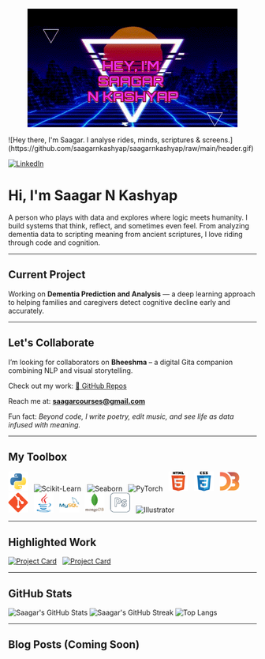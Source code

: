 <p align="center">
  <img src="saagar_banner.gif" alt="Cyberpunk Intro" />
</p>
![Hey there, I'm Saagar. I analyse rides, minds, scriptures & screens.](https://github.com/saagarnkashyap/saagarnkashyap/raw/main/header.gif)


[![LinkedIn](https://img.shields.io/badge/LinkedIn-Saagar%20N%20Kashyap-blue?logo=linkedin&style=for-the-badge)](https://www.linkedin.com/in/saagar-n-kashyap-7231ab206/)
&nbsp;


# Hi, I'm Saagar N Kashyap

A person who plays with data and explores where logic meets humanity. I build systems that think, reflect, and sometimes even feel. From analyzing dementia data to scripting meaning from ancient scriptures, I love riding through code and cognition.

---

## Current Project

Working on **Dementia Prediction and Analysis** — a deep learning approach to helping families and caregivers detect cognitive decline early and accurately.

---

## Let's Collaborate

I’m looking for collaborators on **Bheeshma** – a digital Gita companion combining NLP and visual storytelling.

Check out my work: [🔗 GitHub Repos](https://github.com/saagarnkashyap?tab=repositories)

Reach me at: **saagarcourses@gmail.com**

Fun fact: *Beyond code, I write poetry, edit music, and see life as data infused with meaning.*

---

## My Toolbox

<img src="https://raw.githubusercontent.com/devicons/devicon/master/icons/python/python-original.svg" width="40" title="Python"/> &nbsp;
<img src="https://upload.wikimedia.org/wikipedia/commons/0/05/Scikit_learn_logo_small.svg" width="40" title="Scikit-Learn"/> &nbsp;
<img src="https://seaborn.pydata.org/_images/logo-mark-lightbg.svg" width="40" title="Seaborn"/> &nbsp;
<img src="https://www.vectorlogo.zone/logos/pytorch/pytorch-icon.svg" width="40" title="PyTorch"/> &nbsp;
<img src="https://raw.githubusercontent.com/devicons/devicon/master/icons/html5/html5-original-wordmark.svg" width="40" title="HTML5"/> &nbsp;
<img src="https://raw.githubusercontent.com/devicons/devicon/master/icons/css3/css3-original-wordmark.svg" width="40" title="CSS3"/> &nbsp;
<img src="https://raw.githubusercontent.com/devicons/devicon/master/icons/d3js/d3js-original.svg" width="40" title="D3.js"/> &nbsp;
<img src="https://raw.githubusercontent.com/devicons/devicon/master/icons/git/git-original.svg" width="40" title="Git"/> &nbsp;
<img src="https://raw.githubusercontent.com/devicons/devicon/master/icons/java/java-original.svg" width="40" title="Java"/> &nbsp;
<img src="https://raw.githubusercontent.com/devicons/devicon/master/icons/mysql/mysql-original-wordmark.svg" width="40" title="MySQL"/> &nbsp;
<img src="https://raw.githubusercontent.com/devicons/devicon/master/icons/mongodb/mongodb-original-wordmark.svg" width="40" title="MongoDB"/> &nbsp;
<img src="https://raw.githubusercontent.com/devicons/devicon/master/icons/photoshop/photoshop-line.svg" width="40" title="Photoshop"/> &nbsp;
<img src="https://www.vectorlogo.zone/logos/adobe_illustrator/adobe_illustrator-icon.svg" width="40" title="Illustrator"/>

---

## Highlighted Work

[![Project Card](https://github-readme-stats.vercel.app/api/pin/?username=saagarnkashyap&repo=dementia-analysis&theme=react)](https://github.com/saagarnkashyap/dementia-analysis)
&nbsp;
[![Project Card](https://github-readme-stats.vercel.app/api/pin/?username=saagarnkashyap&repo=gita-companion&theme=react)](https://github.com/saagarnkashyap/gita-companion)

---

## GitHub Stats

![Saagar's GitHub Stats](https://github-readme-stats.vercel.app/api?username=saagarnkashyap&show_icons=true&theme=tokyonight)
![Saagar's GitHub Streak](https://github-readme-streak-stats.herokuapp.com/?user=saagarnkashyap&theme=tokyonight)
![Top Langs](https://github-readme-stats.vercel.app/api/top-langs/?username=saagarnkashyap&layout=compact&theme=tokyonight)

---

## Blog Posts (Coming Soon)
<!-- BLOG-POST-LIST:START -->
<!-- BLOG-POST-LIST:END -->
